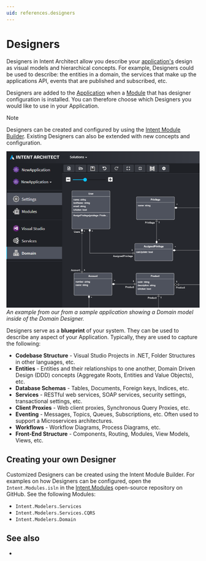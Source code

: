 ```yaml
---
uid: references.designers
---
```

# Designers

Designers in Intent Architect allow you describe your [application's](xref:references.applications) design as visual models and hierarchical concepts. For example, Designers could be used to describe: the entities in a domain, the services that make up the applications API, events that are published and subscribed, etc.

Designers are added to the [Application](xref:references.applications) when a [Module](xref:references.modules) that has designer configuration is installed. You can therefore choose which Designers you would like to use in your Application.

> [!NOTE]
> Designers can be created and configured by using the [Intent Module Builder](xref:references.modules.module-builder). Existing Designers can also be extended with new concepts and configuration.

![Domain Designer](images/designers-domain.png)
_An example from our from a sample application showing a Domain model inside of the Domain Designer._

Designers serve as a **blueprint** of your system. They can be used to describe any aspect of your Application. Typically, they are used to capture the following:
 - **Codebase Structure** - Visual Studio Projects in .NET, Folder Structures in other languages, etc.
 - **Entities** - Entities and their relationships to one another, Domain Driven Design (DDD) concepts (Aggregate Roots, Entities and Value Objects), etc.
 - **Database Schemas** - Tables, Documents, Foreign keys, Indices, etc.
 - **Services** - RESTful web services, SOAP services, security settings, transactional settings, etc.
 - **Client Proxies** - Web client proxies, Synchronous Query Proxies, etc.
 - **Eventing** - Messages, Topics, Queues, Subscriptions, etc. Often used to support a Microservices architectures.
 - **Workflows** - Workflow Diagrams, Process Diagrams, etc.
 - **Front-End Structure** - Components, Routing, Modules, View Models, Views, etc.

## Creating your own Designer

Customized Designers can be created using the Intent Module Builder. For examples on how Designers can be configured, open the `Intent.Modules.isln` in the [Intent.Modules](https://github.com/IntentSoftware/Intent.Modules) open-source repository on GitHub. See the following Modules:

 - `Intent.Modelers.Services`
 - `Intent.Modelers.Services.CQRS`
 - `Intent.Modelers.Domain`

## See also

- [](xref:references.designer-extensions)
